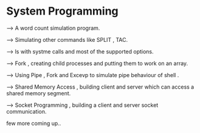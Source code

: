 # System Programming

--> A word count simulation program.

--> Simulating other commands like SPLIT , TAC. 

--> ls with systme calls and most of the supported options.

--> Fork , creating child processes and putting them to work on an array.

--> Using Pipe , Fork and Excevp to simulate pipe behaviour of shell .

--> Shared Memory Access , building client and server which can access a shared memory segment.

--> Socket Programming , building a client and server socket communication.

few more coming up..
